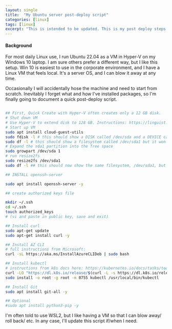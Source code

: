 ```yaml
---
layout: single
title:  "My Ubuntu server post-deploy script"
categories: [linux]
tags: [linux]
excerpt: "This is intended to be updated. This is my post deploy steps when using Hyper-V and Quick Create for Ubuntu 22.04" #this is a custom variable meant for a short description to be displayed on home page
---
```

#### Background
For most daily Linux use, I run Ubuntu 22.04 as a VM in Hyper-V on my Windows 10 laptop. I am sure others prefer a different way, but I like this setup. Win 10 is easiest to use in the corporate environment, and I have a Linux VM that feels local. It's a server OS, and I can blow it away at any time. 

Occasionally I will accidentally hose the machine and need to start from scratch. Inevitably I forget what and how I've installed packages, so I'm finally going to document a quick post-deploy script.
```bash

## First, Quick Create with Hyper-V often creates only a 12 GB disk. 
# Shut down VM
# Use Hyper-V to extend disk to 128 GB. Instructions: https://linguist.is/2020/08/12/expand-ubuntu-disk-after-hyper-v-quick-create/
# Start up VM
sudo apt install cloud-guest-utils
sudo fdisk -l # this should show a DISK called /dev/sda and a DEVICE called /dev/sda1 with a size of 128 GB now.
sudo df -l # this should show a filesystem called /dev/sda1 but it won't be using all of the 128 GB yet
# Expand the sda1 partition into the free space
sudo growpart /dev/sda 1
# run resize2fs
sudo resize2fs /dev/sda1
sudo df -l ## this should now show the same filesystem, /dev/sda1, but now there is much more free space left.

## INSTALL openssh-server

sudo apt install openssh-server -y

## create authorized keys file

mkdir ~/.ssh
cd ~/.ssh
touch authorized_keys
# (vi and paste in public key, save and exit)

## Install curl
sudo apt-get update
sudo apt-get install curl -y

## Install AZ CLI
# full instructions from Microsoft:
curl -sL https://aka.ms/InstallAzureCLIDeb | sudo bash

## Install kubectl 
# instructions from k8s docs here: https://kubernetes.io/docs/tasks/tools/install-kubectl-linux/
curl -LO "https://dl.k8s.io/release/$(curl -L -s https://dl.k8s.io/release/stable.txt)/bin/linux/amd64/kubectl"
sudo install -o root -g root -m 0755 kubectl /usr/local/bin/kubectl

## Install Git
sudo apt install git-all -y

## Optional
#sudo apt install python3-pip -y

```

 I'm often told to use WSL2, but I like having a VM so that I can blow away/ roll back/ etc. In any case, I'll update this script if/when I need.
